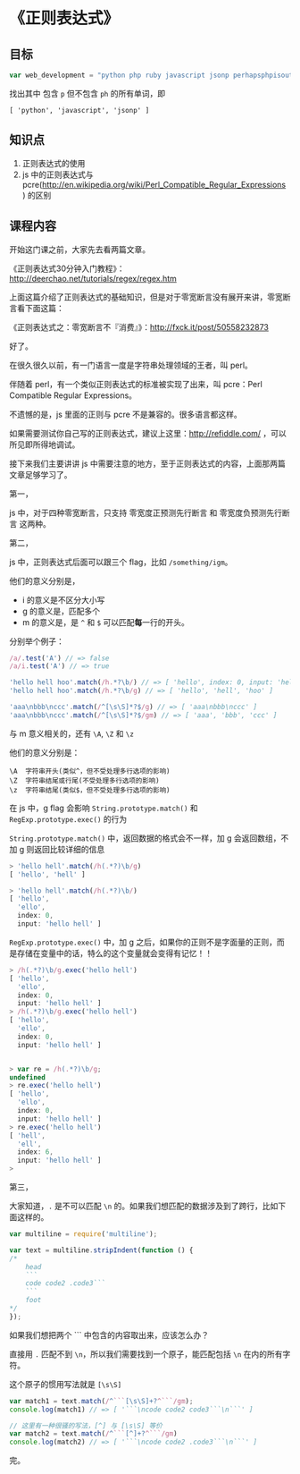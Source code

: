 # 《正则表达式》

## 目标

```js
var web_development = "python php ruby javascript jsonp perhapsphpisoutdated";
```

找出其中 包含 `p` 但不包含 `ph` 的所有单词，即

`[ 'python', 'javascript', 'jsonp' ]`

## 知识点

1. 正则表达式的使用
2. js 中的正则表达式与 pcre(http://en.wikipedia.org/wiki/Perl_Compatible_Regular_Expressions ) 的区别

## 课程内容

开始这门课之前，大家先去看两篇文章。

《正则表达式30分钟入门教程》：http://deerchao.net/tutorials/regex/regex.htm

上面这篇介绍了正则表达式的基础知识，但是对于零宽断言没有展开来讲，零宽断言看下面这篇：

《正则表达式之：零宽断言不『消费』》：http://fxck.it/post/50558232873

好了。

在很久很久以前，有一门语言一度是字符串处理领域的王者，叫 perl。

伴随着 perl，有一个类似正则表达式的标准被实现了出来，叫 pcre：Perl Compatible Regular Expressions。

不遗憾的是，js 里面的正则与 pcre 不是兼容的。很多语言都这样。

如果需要测试你自己写的正则表达式，建议上这里：http://refiddle.com/ ，可以所见即所得地调试。

接下来我们主要讲讲 js 中需要注意的地方，至于正则表达式的内容，上面那两篇文章足够学习了。

第一，

js 中，对于四种零宽断言，只支持 零宽度正预测先行断言 和 零宽度负预测先行断言 这两种。

第二，

js 中，正则表达式后面可以跟三个 flag，比如 `/something/igm`。

他们的意义分别是，

* i 的意义是不区分大小写
* g 的意义是，匹配多个
* m 的意义是，是 `^` 和 `$` 可以匹配**每**一行的开头。

分别举个例子：

```js
/a/.test('A') // => false
/a/i.test('A') // => true

'hello hell hoo'.match(/h.*?\b/) // => [ 'hello', index: 0, input: 'hello hell hoo' ]
'hello hell hoo'.match(/h.*?\b/g) // => [ 'hello', 'hell', 'hoo' ]

'aaa\nbbb\nccc'.match(/^[\s\S]*?$/g) // => [ 'aaa\nbbb\nccc' ]
'aaa\nbbb\nccc'.match(/^[\s\S]*?$/gm) // => [ 'aaa', 'bbb', 'ccc' ]
```

与 m 意义相关的，还有 `\A`, `\Z` 和 `\z`

他们的意义分别是：

```
\A  字符串开头(类似^，但不受处理多行选项的影响)
\Z  字符串结尾或行尾(不受处理多行选项的影响)
\z  字符串结尾(类似$，但不受处理多行选项的影响)
```

在 js 中，g flag 会影响 `String.prototype.match()` 和 `RegExp.prototype.exec()` 的行为

`String.prototype.match()` 中，返回数据的格式会不一样，加 g 会返回数组，不加 g 则返回比较详细的信息

```js
> 'hello hell'.match(/h(.*?)\b/g)
[ 'hello', 'hell' ]

> 'hello hell'.match(/h(.*?)\b/)
[ 'hello',
  'ello',
  index: 0,
  input: 'hello hell' ]

```

`RegExp.prototype.exec()` 中，加 g 之后，如果你的正则不是字面量的正则，而是存储在变量中的话，特么的这个变量就会变得有记忆！！

```js
> /h(.*?)\b/g.exec('hello hell')
[ 'hello',
  'ello',
  index: 0,
  input: 'hello hell' ]
> /h(.*?)\b/g.exec('hello hell')
[ 'hello',
  'ello',
  index: 0,
  input: 'hello hell' ]


> var re = /h(.*?)\b/g;
undefined
> re.exec('hello hell')
[ 'hello',
  'ello',
  index: 0,
  input: 'hello hell' ]
> re.exec('hello hell')
[ 'hell',
  'ell',
  index: 6,
  input: 'hello hell' ]
>
```

第三，

大家知道，`.` 是不可以匹配 `\n` 的。如果我们想匹配的数据涉及到了跨行，比如下面这样的。

```js
var multiline = require('multiline');

var text = multiline.stripIndent(function () {
/*
    head
    ```
    code code2 .code3```
    ```
    foot
*/
});
```

如果我们想把两个 \`\`\` 中包含的内容取出来，应该怎么办？

直接用 `.` 匹配不到 `\n`，所以我们需要找到一个原子，能匹配包括 `\n` 在内的所有字符。

这个原子的惯用写法就是 `[\s\S]`

```js
var match1 = text.match(/^```[\s\S]+?^```/gm);
console.log(match1) // => [ '```\ncode code2 code3```\n```' ]

// 这里有一种很骚的写法，[^] 与 [\s\S] 等价
var match2 = text.match(/^```[^]+?^```/gm)
console.log(match2) // => [ '```\ncode code2 .code3```\n```' ]
```

完。

